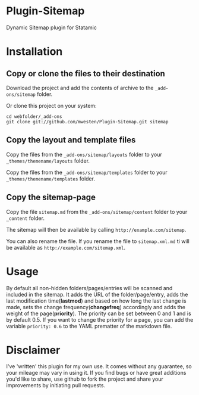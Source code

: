 Plugin-Sitemap
=============

Dynamic Sitemap plugin for Statamic

# Installation
## Copy or clone the files to their destination
Download the project and add the contents of archive to the `_add-ons/sitemap` folder.

Or clone this project on your system:

    cd webfolder/_add-ons
    git clone git://github.com/mwesten/Plugin-Sitemap.git sitemap
    

## Copy the layout and template files
Copy the files from the `_add-ons/sitemap/layouts` folder to your `_themes/themename/layouts` folder.

Copy the files from the `_add-ons/sitemap/templates` folder to your `_themes/themename/templates` folder.

## Copy the sitemap-page
Copy the file `sitemap.md` from the `_add-ons/sitemap/content` folder to your `_content` folder.

The sitemap will then be available by calling `http://example.com/sitemap`.

You can also rename the file. If you rename the file to  `sitemap.xml.md` ti will be available as `http://example.com/sitemap.xml`.


# Usage
By default all non-hidden folders/pages/entries will be scanned and included in the sitemap.
It adds the URL of the folder/page/entry, adds the last modification time(**lastmod**) and based on how long the last change is made, sets the change frequency(**changefreq**) accordingly and adds the weight of the page(**priority**).
The priority can be set between 0 and 1 and is by default 0.5.
If you want to change the priority for a page, you can add the variable `priority: 0.6` to the YAML prematter of the markdown file.



# Disclaimer
I've 'written' this plugin for my own use. It comes without any guarantee, so your mileage may vary in using it. If you find bugs or have great additions you'd like to share, use github to fork the project and share your improvements by initiating pull requests.
